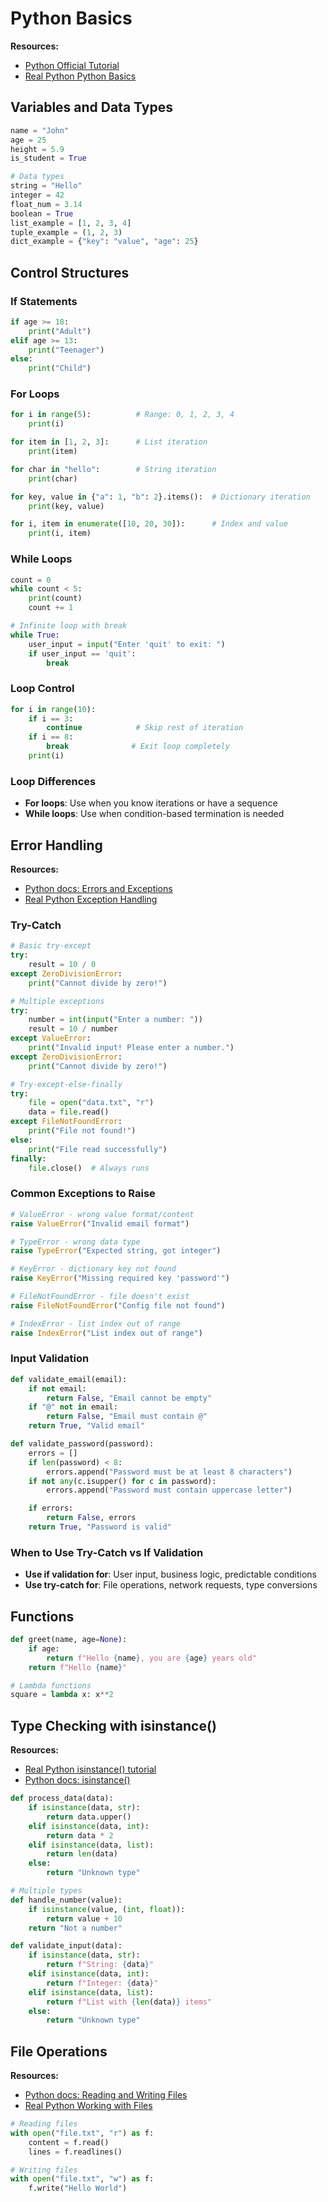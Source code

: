 # Python Basics

**Resources:**
- [Python Official Tutorial](https://docs.python.org/3/tutorial/)
- [Real Python Python Basics](https://realpython.com/python-basics/)

## Variables and Data Types
```python
name = "John"
age = 25
height = 5.9
is_student = True

# Data types
string = "Hello"
integer = 42
float_num = 3.14
boolean = True
list_example = [1, 2, 3, 4]
tuple_example = (1, 2, 3)
dict_example = {"key": "value", "age": 25}
```

## Control Structures

### If Statements
```python
if age >= 18:
    print("Adult")
elif age >= 13:
    print("Teenager")
else:
    print("Child")
```

### For Loops
```python
for i in range(5):          # Range: 0, 1, 2, 3, 4
    print(i)

for item in [1, 2, 3]:      # List iteration
    print(item)

for char in "hello":        # String iteration
    print(char)

for key, value in {"a": 1, "b": 2}.items():  # Dictionary iteration
    print(key, value)

for i, item in enumerate([10, 20, 30]):      # Index and value
    print(i, item)
```

### While Loops
```python
count = 0
while count < 5:
    print(count)
    count += 1

# Infinite loop with break
while True:
    user_input = input("Enter 'quit' to exit: ")
    if user_input == 'quit':
        break
```

### Loop Control
```python
for i in range(10):
    if i == 3:
        continue            # Skip rest of iteration
    if i == 8:
        break              # Exit loop completely
    print(i)
```

### Loop Differences
- **For loops**: Use when you know iterations or have a sequence
- **While loops**: Use when condition-based termination is needed

## Error Handling

**Resources:**
- [Python docs: Errors and Exceptions](https://docs.python.org/3/tutorial/errors.html)
- [Real Python Exception Handling](https://realpython.com/python-exceptions/)

### Try-Catch
```python
# Basic try-except
try:
    result = 10 / 0
except ZeroDivisionError:
    print("Cannot divide by zero!")

# Multiple exceptions
try:
    number = int(input("Enter a number: "))
    result = 10 / number
except ValueError:
    print("Invalid input! Please enter a number.")
except ZeroDivisionError:
    print("Cannot divide by zero!")

# Try-except-else-finally
try:
    file = open("data.txt", "r")
    data = file.read()
except FileNotFoundError:
    print("File not found!")
else:
    print("File read successfully")
finally:
    file.close()  # Always runs
```

### Common Exceptions to Raise
```python
# ValueError - wrong value format/content
raise ValueError("Invalid email format")

# TypeError - wrong data type
raise TypeError("Expected string, got integer")

# KeyError - dictionary key not found
raise KeyError("Missing required key 'password'")

# FileNotFoundError - file doesn't exist
raise FileNotFoundError("Config file not found")

# IndexError - list index out of range
raise IndexError("List index out of range")
```

### Input Validation
```python
def validate_email(email):
    if not email:
        return False, "Email cannot be empty"
    if "@" not in email:
        return False, "Email must contain @"
    return True, "Valid email"

def validate_password(password):
    errors = []
    if len(password) < 8:
        errors.append("Password must be at least 8 characters")
    if not any(c.isupper() for c in password):
        errors.append("Password must contain uppercase letter")

    if errors:
        return False, errors
    return True, "Password is valid"
```

### When to Use Try-Catch vs If Validation
- **Use if validation for**: User input, business logic, predictable conditions
- **Use try-catch for**: File operations, network requests, type conversions

## Functions
```python
def greet(name, age=None):
    if age:
        return f"Hello {name}, you are {age} years old"
    return f"Hello {name}"

# Lambda functions
square = lambda x: x**2
```

## Type Checking with isinstance()

**Resources:**
- [Real Python isinstance() tutorial](https://realpython.com/what-does-isinstance-do-in-python/)
- [Python docs: isinstance()](https://docs.python.org/3/library/functions.html#isinstance)
```python
def process_data(data):
    if isinstance(data, str):
        return data.upper()
    elif isinstance(data, int):
        return data * 2
    elif isinstance(data, list):
        return len(data)
    else:
        return "Unknown type"

# Multiple types
def handle_number(value):
    if isinstance(value, (int, float)):
        return value + 10
    return "Not a number"

def validate_input(data):
    if isinstance(data, str):
        return f"String: {data}"
    elif isinstance(data, int):
        return f"Integer: {data}"
    elif isinstance(data, list):
        return f"List with {len(data)} items"
    else:
        return "Unknown type"
```

## File Operations

**Resources:**
- [Python docs: Reading and Writing Files](https://docs.python.org/3/tutorial/inputoutput.html#reading-and-writing-files)
- [Real Python Working with Files](https://realpython.com/working-with-files-in-python/)
```python
# Reading files
with open("file.txt", "r") as f:
    content = f.read()
    lines = f.readlines()

# Writing files
with open("file.txt", "w") as f:
    f.write("Hello World")
```

